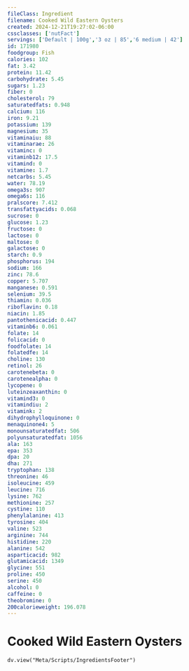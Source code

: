```yaml
---
fileClass: Ingredient
filename: Cooked Wild Eastern Oysters
created: 2024-12-21T19:27:02-06:00
cssclasses: ['nutFact']
servings: ['Default | 100g','3 oz | 85','6 medium | 42']
id: 171980
foodgroup: Fish
calories: 102
fat: 3.42
protein: 11.42
carbohydrate: 5.45
sugars: 1.23
fiber: 0
cholesterol: 79
saturatedfats: 0.948
calcium: 116
iron: 9.21
potassium: 139
magnesium: 35
vitaminaiu: 88
vitaminarae: 26
vitaminc: 0
vitaminb12: 17.5
vitamind: 0
vitamine: 1.7
netcarbs: 5.45
water: 78.19
omega3s: 907
omega6s: 116
pralscore: 7.412
transfattyacids: 0.068
sucrose: 0
glucose: 1.23
fructose: 0
lactose: 0
maltose: 0
galactose: 0
starch: 0.9
phosphorus: 194
sodium: 166
zinc: 78.6
copper: 5.707
manganese: 0.591
selenium: 39.5
thiamin: 0.036
riboflavin: 0.18
niacin: 1.85
pantothenicacid: 0.447
vitaminb6: 0.061
folate: 14
folicacid: 0
foodfolate: 14
folatedfe: 14
choline: 130
retinol: 26
carotenebeta: 0
carotenealpha: 0
lycopene: 0
luteinzeaxanthin: 0
vitamind3: 0
vitamindiu: 2
vitamink: 2
dihydrophylloquinone: 0
menaquinone4: 5
monounsaturatedfat: 506
polyunsaturatedfat: 1056
ala: 163
epa: 353
dpa: 20
dha: 271
tryptophan: 138
threonine: 46
isoleucine: 459
leucine: 716
lysine: 762
methionine: 257
cystine: 110
phenylalanine: 413
tyrosine: 404
valine: 523
arginine: 744
histidine: 220
alanine: 542
asparticacid: 982
glutamicacid: 1349
glycine: 551
proline: 450
serine: 450
alcohol: 0
caffeine: 0
theobromine: 0
200calorieweight: 196.078
---
```


# Cooked Wild Eastern Oysters

```dataviewjs
dv.view("Meta/Scripts/IngredientsFooter")
```